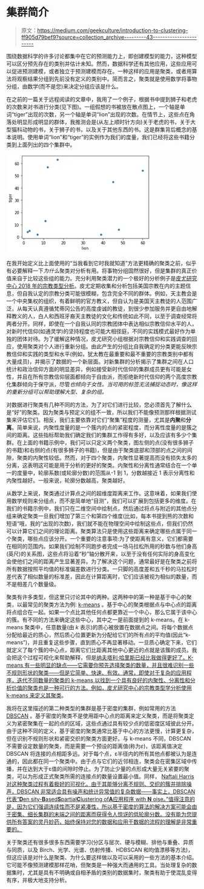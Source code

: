 # 集群简介

> 原文：<https://medium.com/geekculture/introduction-to-clustering-ff905d79bef9?source=collection_archive---------43----------------------->

围绕数据科学的许多讨论都集中在它的预测能力上，即创建模型的能力，这种模型可以区分预先存在的类别并估计未知。然而，数据科学还有其他应用，这些应用可以促进预测建模，或者独立于预测建模而存在。一种这样的应用是聚类，或者用算法将观察结果分组到先前没有定义的类别中。简而言之，聚类就是使用数学将事物分组，由数学(而不是您)来决定分组应该是什么。

在之前的一篇关于远程阅读的文章中，我用了一个例子，根据书中提到狮子和老虎的次数来对书进行分类(见下图)。一组假想的书被放在散点图上，一个轴是单词“tiger”出现的次数，另一个轴是单词“lion”出现的次数。在情节上，这些点在角落处明显形成明显的群体，我推测会是(从左上顺时针方向)关于老虎的书，关于大型猫科动物的书，关于狮子的书，以及关于其他东西的书。这是群集背后概念的基本说明。使用单词“lion”和“tiger”的实例作为我们的度量，我们已经将这些书籍分类到上面列出的四个集群中。

![](img/e8f032f1d858030e3a81439cd5966bdb.png)

在我开始定义比上面使用的“当我看到它时我就知道”方法更精确的聚类之前，似乎有必要解释一下*为什么*聚类对分析有用。将事物分组固然很好，但是集群的真正价值来自于比较这些组的能力。充分利用聚类潜力的一个极好的分析例子是[皮尤研究中心 2018 年的宗教类型分析](https://www.pewforum.org/2018/08/29/the-religious-typology/)。皮尤定期收集和分析包括美国宗教在内的主题信息，但自我认定的宗教分类可能很模糊，包含完全不同的群体。例如，天主教会是一个中央集权的组织，有着鲜明的官方教义，但自认为是美国天主教徒的人范围广泛，从每天认真遵循梵蒂冈公告的高度虔诚的教徒，到很少参加服务并更自由地解释教义的人，白人和西班牙裔天主教徒的文化和传统如此不同，以至于调查经常将两者分开。同样，即使在一个自我认同的宗教团体中表达相似宗教信仰水平的人，对新时代信仰(如通灵学)的坚持程度也可能大相径庭，不同的实践模式最好作为单独的团体对待。为了缓解这种情况，皮尤研究小组根据对宗教信仰和实践调查的回应，使用聚类对个人进行重新分组。由此产生的分组比自我确定的分类更能反映宗教信仰和实践的类型和水平(例如，犹太教在最重要和最不重要的宗教类别中都有大量成员)，并揭示了数据的一个新层面。对新集群的分析揭示了集群之间在人口统计和政治信仰方面的明显差异，例如接受新时代信仰的集群成员更有可能是女性，并且在所有宗教信仰层面都倾向于自由派，而拒绝新时代信仰的两个高度宗教化集群倾向于保守派，尽管*也倾向于女性。当可用的标签无法捕捉动态时，像这样的重新分组可以帮助理解大型、复杂的组。*

对数据进行聚类有几种不同的方法，为了对它们进行比较，您必须首先了解什么是“好”的聚类。因为聚类与预定义的组不一致，所以我们不能像预测那样根据测试集来评估它们。相反，我们主要依靠对它们“聚集”程度的测量，尤其是**内聚**和**分离**。简单来说，内聚性度量的是一个簇内的点的紧密程度，而分离性度量的是簇之间的距离。这些指标帮助我们确定我们的集群工作得有多好，以及应该有多少个集群。在上面的书籍示例中，我们可以只定义两个聚类，图左侧的点(没有很多狮子的书籍)和右侧的点(有很多狮子的书籍)，但是由于聚类底部和顶部的点之间的间隙，聚类的内聚性较低。然而，对于四个聚类，内聚性显著提高而没有损失太多的分离，这表明这可能是用于分析的更好的聚类。内聚性和分离性通常结合在一个单一的度量中，轮廓系数(或轮廓分数)的范围从-1 到 1，分数越接近 1 表示分离性和内聚性越好。一般来说，轮廓分数越高，聚类越好。

从数学上来说，聚类通过计算点之间的超维度距离来工作。这意味着，如果我们使用数学规则来分组点，而不是简单地“目测”，我们可以扩展到包括更多的维度。在我们的书籍示例中，我们只在二维空间中绘制点，然后通过将点与附近的其他点分组来确定聚类一旦我们增加了第三个和第四个维度(比如，每本书提到熊的次数和短语“哦，我的”出现的次数)，我们就不能在物理空间中绘制这些点，但我们仍然可以计算它们之间的理论距离。聚类算法只是使用这些距离来确定哪些点属于同一个聚类，哪些点应该分开。一个重要的注意事项:为了使距离有意义，它们都需要在相同的范围内。如果我们绘制不同跑步者完成一场马拉松所用的秒数与他们身高(英尺)的关系图，这些点将沿着“秒”轴分散开来，以至于没有任何实际的身高变化会使他们之间的距离产生显著差异。为了解决这个问题，通常最好是在聚类之前将所有数据按照平均值的标准偏差数进行分类。一只脚的高度差和五千秒的马拉松时差代表了相似数量的标准差，因此在计算距离时，它们应该被视为相似的数量，而不是相差几个数量级。

聚类有许多类型，但这里只讨论其中的两种。这两种中的第一种是基于中心的聚类，以最常见的聚类方法为例: [k-means](https://scikit-learn.org/stable/modules/clustering.html#k-means) 。基于中心的聚类根据点与中心点的距离将点组合在一起。如果一个点比其他任何点都更靠近一个中心，那么它属于该中心的簇。有不同的方法来确定这些中心，其中之一是前面提到的 k-means。在 k-means 聚类中，任意数量(由 *k* 表示)的质心被放置在数据点之间。将每个数据点分配给最近的质心，然后质心位置更新为分配给它们的所有点的平均值(因此“k-means”)，并且重复这些步骤，直到质心不再显著移动。一旦质心确定下来，它们就定义了每个簇的中心点，距离它们比距离其他中心更近的点就是该簇的成员。我会把这个过程可视化来帮助解释，但是[纳夫塔利·哈里斯已经比我做得更好了。K-means 有一些明显的缺点——它需要你预先选择聚类的数量，并且很难识别一些不规则形状的聚类——但是它简单、快速、有效。通常，即使对于复杂的应用程序，迭代不同数量的聚类的 k-means 以找到一个具有良好的内聚性、分离性和分析价值的聚类也是一种可行的方法。例如，皮尤研究中心的宗教类型学分析](https://www.naftaliharris.com/blog/visualizing-k-means-clustering/)[使用 k-means 来定义其聚类](https://www.pewforum.org/2018/08/29/appendix-a-about-the-religious-typology/)。

我将在这里描述的第二种类型的集群是基于密度的集群，例如常用的方法 [DBSCAN](https://scikit-learn.org/stable/modules/clustering.html#dbscan) 。基于密度的聚类不是使用距中心点的距离来定义聚类，而是将聚类定义为紧密聚集在一起的点的区域，这些点通过具有较少点的低密度区域彼此分开。由于这种不同的定义，基于密度的聚类通常比基于中心的方法更慢，计算更复杂，但在识别不规则形状和紧密交织的聚类方面更好。与 k-means 不同，DBSCAN 不需要设定数量的聚类，而是需要一个预设的距离值(称为*ε*)，该距离值决定 DBSCAN 将连接的点相距多远。对于每个点，ε半径内的所有其他点都被认为是连通的，因此都在同一个聚类中。由于点与它们的近邻相连，聚类会在密集区域中传播，并在达到大于ε值的间隙时停止。为了防止少量的点形成大量无关紧要的聚类，可以为形成正式聚类所需的连接点的数量设置最小值。同样， [Naftali Harris 对这种聚类过程有着极好的可视化。由于其能够分离不规则、交织的簇并排除噪声，DBSCAN 非常适合具有噪声和统计异常值的复杂数据——事实上，DBSCAN 代表“**D**en sity-**B**ased**S**partial**C**lustering of**A**应用程序 with **N** oise。”值得注意的是，因为它们强调连续性而不是紧凑性，所以基于密度的算法的解决方案可能会由于密集、细长集群的末端之间的距离而获得令人惊讶的低轮廓分数。没有能为您提供所有答案的灵丹妙药，始终保持对您的数据和应用于数据的流程的理解是非常重要的。](https://www.naftaliharris.com/blog/visualizing-dbscan-clustering/)

关于聚类还有很多很多东西需要学习(分区与层次、硬与模糊、排他与重叠、异质与同质，以及 Birch、光学、光谱、仿射传播、HDBSCAN 和均值漂移等方法)，但这应该是对什么是聚类、为什么要这样做以及可以采用的一些方法的基本介绍。它可能不像预测建模那样花哨，但聚类是一种强大而通用的工具。当处理复杂的数据集时，尤其是具有不明确或自相矛盾的类别的数据集时，聚类有助于使混乱变得有序，并极大地支持分析。
